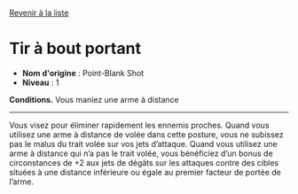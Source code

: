 [Revenir à la liste](..)

# Tir à bout portant

 * **Nom d'origine** : Point-Blank Shot
 * **Niveau** : 1


<p><strong>Conditions.</strong> Vous maniez une arme à distance</p>
<hr>
<p>Vous visez pour éliminer rapidement les ennemis proches. Quand vous utilisez une arme à distance de volée dans cette posture, vous ne subissez pas le malus du trait volée sur vos jets d’attaque. Quand vous utilisez une arme à distance qui n’a pas le trait volée, vous bénéficiez d’un bonus de circonstances de +2 aux jets de dégâts sur les attaques contre des cibles situées à une distance inférieure ou égale au premier facteur de portée de l’arme.</p>